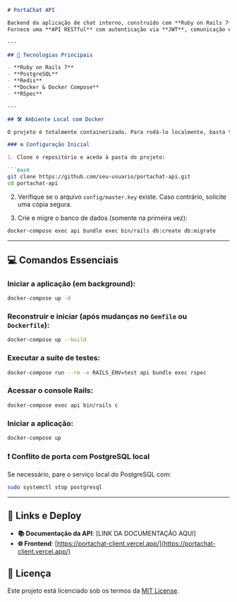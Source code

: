 

````markdown
# PortaChat API

Backend da aplicação de chat interno, construído com **Ruby on Rails 7**.  
Fornece uma **API RESTful** com autenticação via **JWT**, comunicação em tempo real com **WebSockets (Action Cable)** e processamento assíncrono com **Sidekiq**.

---

## 🚀 Tecnologias Principais

- **Ruby on Rails 7**
- **PostgreSQL**
- **Redis**
- **Docker & Docker Compose**
- **RSpec**

---

## 🛠️ Ambiente Local com Docker

O projeto é totalmente containerizado. Para rodá-lo localmente, basta ter o **Docker** e **Docker Compose** instalados.

### ⚙️ Configuração Inicial

1. Clone o repositório e aceda à pasta do projeto:

```bash
git clone https://github.com/seu-usuario/portachat-api.git
cd portachat-api
````

2. Verifique se o arquivo `config/master.key` existe. Caso contrário, solicite uma cópia segura.

3. Crie e migre o banco de dados (somente na primeira vez):

```bash
docker-compose exec api bundle exec bin/rails db:create db:migrate
```

---

## 💻 Comandos Essenciais

### Iniciar a aplicação (em background):

```bash
docker-compose up -d
```

### Reconstruir e iniciar (após mudanças no `Gemfile` ou `Dockerfile`):

```bash
docker-compose up --build
```

### Executar a suíte de testes:

```bash
docker-compose run --rm -e RAILS_ENV=test api bundle exec rspec
```

### Acessar o console Rails:

```bash
docker-compose exec api bin/rails c
```


### Iniciar a aplicação:

```bash
docker-compose up
```

### ❗ Conflito de porta com PostgreSQL local

Se necessário, pare o serviço local do PostgreSQL com:

```bash
sudo systemctl stop postgresql
```

---

## 🔗 Links e Deploy

* **📚 Documentação da API**: \[LINK DA DOCUMENTAÇÃO AQUI]
* **🌐 Frontend**: [https://portachat-client.vercel.app/](https://portachat-client.vercel.app/)


## 📝 Licença

Este projeto está licenciado sob os termos da [MIT License](LICENSE).


